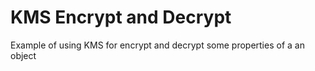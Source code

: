 # KMS Encrypt and Decrypt

Example of using KMS for encrypt and decrypt some properties of a an object
